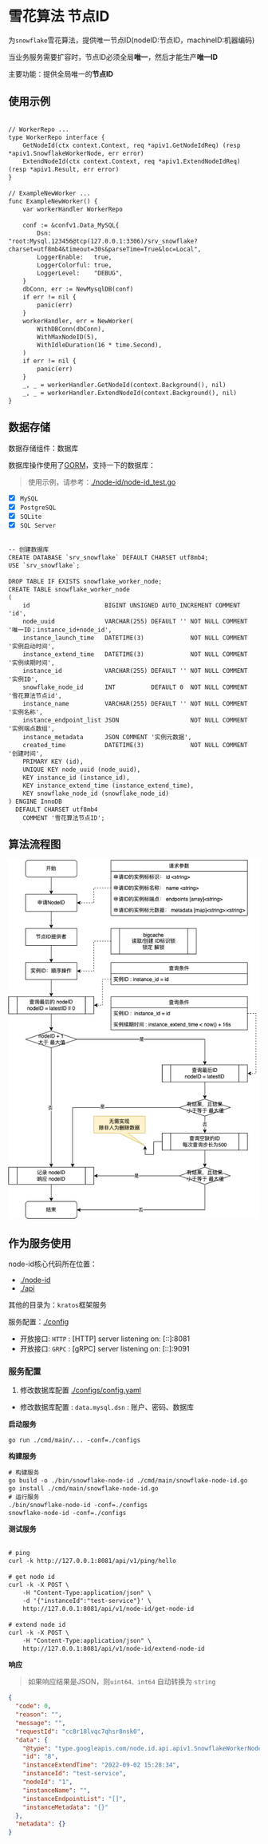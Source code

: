 # 雪花算法 节点ID

为`snowflake`雪花算法，提供唯一节点ID(nodeID:节点ID，machineID:机器编码)

当业务服务需要扩容时，节点ID必须全局**唯一**，然后才能生产**唯一ID**

主要功能：提供全局唯一的**节点ID**

## 使用示例

```text

// WorkerRepo ...
type WorkerRepo interface {
	GetNodeId(ctx context.Context, req *apiv1.GetNodeIdReq) (resp *apiv1.SnowflakeWorkerNode, err error)
	ExtendNodeId(ctx context.Context, req *apiv1.ExtendNodeIdReq) (resp *apiv1.Result, err error)
}

// ExampleNewWorker ...
func ExampleNewWorker() {
	var workerHandler WorkerRepo

	conf := &confv1.Data_MySQL{
		Dsn:            "root:Mysql.123456@tcp(127.0.0.1:3306)/srv_snowflake?charset=utf8mb4&timeout=30s&parseTime=True&loc=Local",
		LoggerEnable:   true,
		LoggerColorful: true,
		LoggerLevel:    "DEBUG",
	}
	dbConn, err := NewMysqlDB(conf)
	if err != nil {
		panic(err)
	}
	workerHandler, err = NewWorker(
		WithDBConn(dbConn),
		WithMaxNodeID(5),
		WithIdleDuration(16 * time.Second),
	)
	if err != nil {
		panic(err)
	}
	_, _ = workerHandler.GetNodeId(context.Background(), nil)
	_, _ = workerHandler.ExtendNodeId(context.Background(), nil)
}
```

## 数据存储

数据存储组件：数据库

数据库操作使用了[GORM](https://gorm.io/)，支持一下的数据库：

> 使用示例，请参考：[./node-id/node-id_test.go](node-id/node-id_test.go)

- [x] `MySQL`
- [x] `PostgreSQL`
- [x] `SQLite`
- [x] `SQL Server`

```mysql

-- 创建数据库
CREATE DATABASE `srv_snowflake` DEFAULT CHARSET utf8mb4;
USE `srv_snowflake`;

DROP TABLE IF EXISTS snowflake_worker_node;
CREATE TABLE snowflake_worker_node
(
    id                     BIGINT UNSIGNED AUTO_INCREMENT COMMENT 'id',
    node_uuid              VARCHAR(255) DEFAULT '' NOT NULL COMMENT '唯一ID；instance_id+node_id',
    instance_launch_time   DATETIME(3)             NOT NULL COMMENT '实例启动时间',
    instance_extend_time   DATETIME(3)             NOT NULL COMMENT '实例续期时间',
    instance_id            VARCHAR(255) DEFAULT '' NOT NULL COMMENT '实例ID',
    snowflake_node_id      INT          DEFAULT 0  NOT NULL COMMENT '雪花算法节点id',
    instance_name          VARCHAR(255) DEFAULT '' NOT NULL COMMENT '实例名称',
    instance_endpoint_list JSON                    NOT NULL COMMENT '实例端点数组',
    instance_metadata      JSON COMMENT '实例元数据',
    created_time           DATETIME(3)             NOT NULL COMMENT '创建时间',
    PRIMARY KEY (id),
    UNIQUE KEY node_uuid (node_uuid),
    KEY instance_id (instance_id),
    KEY instance_extend_time (instance_extend_time),
    KEY snowflake_node_id (snowflake_node_id)
) ENGINE InnoDB
  DEFAULT CHARSET utf8mb4
    COMMENT '雪花算法节点ID';

```

## 算法流程图

![雪花算法ID节点颁发流程图](./statics/雪花算法ID节点颁发流程图@开广.drawio.png)

## 作为服务使用

node-id核心代码所在位置：

- [./node-id](./node-id)
- [./api](./api)

其他的目录为：`kratos`框架服务

服务配置：[./config](./configs)

- 开放接口: `HTTP` : [HTTP] server listening on: [::]:8081
- 开放接口: `GRPC` : [gRPC] server listening on: [::]:9091

### 服务配置

1. 修改数据库配置 [./configs/config.yaml](configs/config.yaml)

- 修改数据库配置 : `data.mysql.dsn` : 账户、密码、数据库

**启动服务**

```shell
go run ./cmd/main/... -conf=./configs
```

**构建服务**

```shell
# 构建服务
go build -o ./bin/snowflake-node-id ./cmd/main/snowflake-node-id.go
go install ./cmd/main/snowflake-node-id.go
# 运行服务
./bin/snowflake-node-id -conf=./configs
snowflake-node-id -conf=./configs
```

**测试服务**

```shell

# ping
curl -k http://127.0.0.1:8081/api/v1/ping/hello

# get node id
curl -k -X POST \
    -H "Content-Type:application/json" \
    -d '{"instanceId":"test-service"}' \
    http://127.0.0.1:8081/api/v1/node-id/get-node-id
    
# extend node id
curl -k -X POST \
    -H "Content-Type:application/json" \
    http://127.0.0.1:8081/api/v1/node-id/extend-node-id
```

**响应**

> 如果响应结果是JSON，则`uint64、int64` 自动转换为 `string`

```json
{
  "code": 0,
  "reason": "",
  "message": "",
  "requestId": "cc8r18lvqc7qhsr8nsk0",
  "data": {
    "@type": "type.googleapis.com/node.id.api.apiv1.SnowflakeWorkerNode",
    "id": "8",
    "instanceExtendTime": "2022-09-02 15:28:34",
    "instanceId": "test-service",
    "nodeId": "1",
    "instanceName": "",
    "instanceEndpointList": "[]",
    "instanceMetadata": "{}"
  },
  "metadata": {}
}
```
